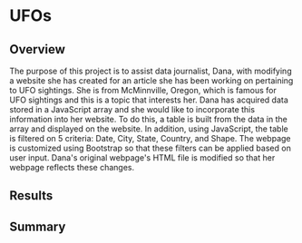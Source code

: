 # UFOs
## Overview
The purpose of this project is to assist data journalist, Dana, with modifying a website she has created for an article she has been working on pertaining to UFO sightings. She is from McMinnville, Oregon, which is famous for UFO sightings and this is a topic that interests her. Dana has acquired data stored in a JavaScript array and she would like to incorporate this information into her website. To do this, a table is built from the data in the array and displayed on the website. In addition, using JavaScript, the table is filtered on 5 criteria: Date, City, State, Country, and Shape. The webpage is customized using Bootstrap so that these filters can be applied based on user input. Dana's original webpage's HTML file is modified so that her webpage reflects these changes.  
## Results

## Summary
